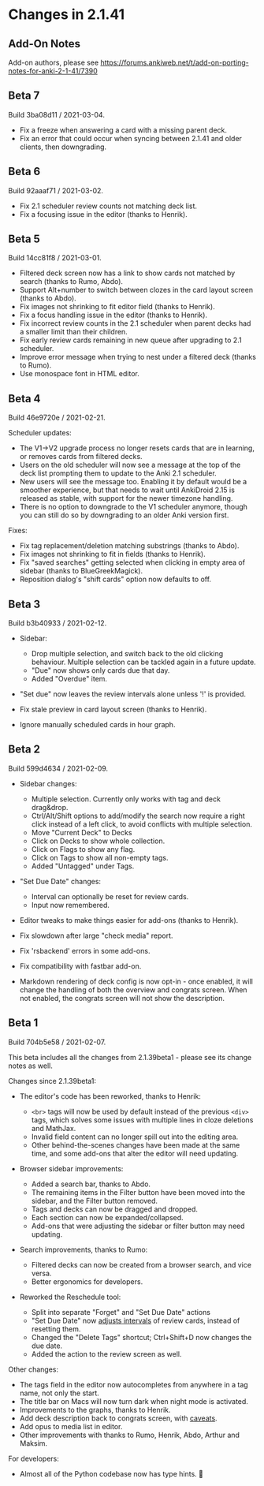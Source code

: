 # Changes in 2.1.41

## Add-On Notes

Add-on authors, please see <https://forums.ankiweb.net/t/add-on-porting-notes-for-anki-2-1-41/7390>

## Beta 7

Build 3ba08d11 / 2021-03-04.

- Fix a freeze when answering a card with a missing parent deck.
- Fix an error that could occur when syncing between 2.1.41 and older
  clients, then downgrading.

## Beta 6

Build 92aaaf71 / 2021-03-02.

- Fix 2.1 scheduler review counts not matching deck list.
- Fix a focusing issue in the editor (thanks to Henrik).

## Beta 5

Build 14cc81f8 / 2021-03-01.

- Filtered deck screen now has a link to show cards not matched by search (thanks to Rumo, Abdo).
- Support Alt+number to switch between clozes in the card layout screen (thanks to Abdo).
- Fix images not shrinking to fit editor field (thanks to Henrik).
- Fix a focus handling issue in the editor (thanks to Henrik).
- Fix incorrect review counts in the 2.1 scheduler when parent decks had a
  smaller limit than their children.
- Fix early review cards remaining in new queue after upgrading to 2.1 scheduler.
- Improve error message when trying to nest under a filtered deck (thanks to Rumo).
- Use monospace font in HTML editor.

## Beta 4

Build 46e9720e / 2021-02-21.

Scheduler updates:

- The V1->V2 upgrade process no longer resets cards that are in learning, or
  removes cards from filtered decks.
- Users on the old scheduler will now see a message at the top of the deck
  list prompting them to update to the Anki 2.1 scheduler.
- New users will see the message too. Enabling it by default would be a smoother
  experience, but that needs to wait until AnkiDroid 2.15 is released as stable,
  with support for the newer timezone handling.
- There is no option to downgrade to the V1 scheduler anymore, though you can
  still do so by downgrading to an older Anki version first.

Fixes:

- Fix tag replacement/deletion matching substrings (thanks to Abdo).
- Fix images not shrinking to fit in fields (thanks to Henrik).
- Fix "saved searches" getting selected when clicking in empty area of sidebar
  (thanks to BlueGreekMagick).
- Reposition dialog's "shift cards" option now defaults to off.

## Beta 3

Build b3b40933 / 2021-02-12.

- Sidebar:

  - Drop multiple selection, and switch back to the old clicking behaviour.
    Multiple selection can be tackled again in a future update.
  - "Due" now shows only cards due that day.
  - Added "Overdue" item.

- "Set due" now leaves the review intervals alone unless '!' is provided.
- Fix stale preview in card layout screen (thanks to Henrik).
- Ignore manually scheduled cards in hour graph.

## Beta 2

Build 599d4634 / 2021-02-09.

- Sidebar changes:

  - Multiple selection. Currently only works with tag and deck drag&drop.
  - Ctrl/Alt/Shift options to add/modify the search now require
    a right click instead of a left click, to avoid conflicts with multiple
    selection.
  - Move "Current Deck" to Decks
  - Click on Decks to show whole collection.
  - Click on Flags to show any flag.
  - Click on Tags to show all non-empty tags.
  - Added "Untagged" under Tags.

- "Set Due Date" changes:

  - Interval can optionally be reset for review cards.
  - Input now remembered.

- Editor tweaks to make things easier for add-ons (thanks to Henrik).
- Fix slowdown after large "check media" report.
- Fix 'rsbackend' errors in some add-ons.
- Fix compatibility with fastbar add-on.
- Markdown rendering of deck config is now opt-in - once enabled,
  it will change the handling of both the overview and congrats screen.
  When not enabled, the congrats screen will not show the description.

## Beta 1

Build 704b5e58 / 2021-02-07.

This beta includes all the changes from 2.1.39beta1 - please see
its change notes as well.

Changes since 2.1.39beta1:

- The editor's code has been reworked, thanks to Henrik:

  - `<br>` tags will now be used by default instead of the previous `<div>`
    tags, which solves some issues with multiple lines in cloze deletions and
    MathJax.
  - Invalid field content can no longer spill out into the editing area.
  - Other behind-the-scenes changes have been made at the same time, and some
    add-ons that alter the editor will need updating.

- Browser sidebar improvements:

  - Added a search bar, thanks to Abdo.
  - The remaining items in the Filter button have been moved into the sidebar, and
    the Filter button removed.
  - Tags and decks can now be dragged and dropped.
  - Each section can now be expanded/collapsed.
  - Add-ons that were adjusting the sidebar or filter button may need updating.

- Search improvements, thanks to Rumo:

  - Filtered decks can now be created from a browser search, and vice versa.
  - Better ergonomics for developers.

- Reworked the Reschedule tool:
  - Split into separate "Forget" and "Set Due Date" actions
  - "Set Due Date" now [adjusts intervals](https://github.com/ankitects/anki/commit/704b5e581a70089798f0f4742640fde4a3f1a507) of review cards, instead of resetting them.
  - Changed the "Delete Tags" shortcut; Ctrl+Shift+D now changes the due date.
  - Added the action to the review screen as well.

Other changes:

- The tags field in the editor now autocompletes from anywhere in a tag name,
  not only the start.
- The title bar on Macs will now turn dark when night mode is activated.
- Improvements to the graphs, thanks to Henrik.
- Add deck description back to congrats screen, with [caveats](https://forums.ankiweb.net/t/anki-2-1-39-deck-descriptions-gone-after-finished-studying/7261).
- Add opus to media list in editor.
- Other improvements with thanks to Rumo, Henrik, Abdo, Arthur and Maksim.

For developers:

- Almost all of the Python codebase now has type hints. 🎉

